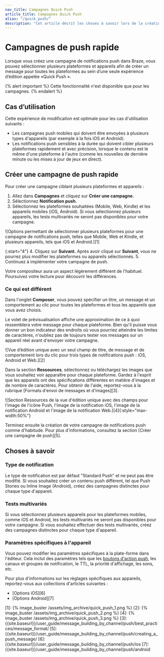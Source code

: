 ```yaml
---
nav_title: Campagnes Quick Push
article_title: Campagnes Quick Push
alias: "/quick_push/"
description: "Cet article décrit les choses à savoir lors de la création d'une campagne de push à l'aide de l'expérience d'édition rapide de push."
---
```


# Campagnes de push rapide

Lorsque vous créez une campagne de notifications push dans Braze, vous pouvez sélectionner plusieurs plateformes et appareils afin de créer un message pour toutes les plateformes au sein d’une seule expérience d’édition appelée «Quick Push ».

{% alert important %}
Cette fonctionnalité n'est disponible que pour les campagnes.
{% endalert %}

## Cas d’utilisation

Cette expérience de modification est optimale pour les cas d'utilisation suivants :

- Les campagnes push mobiles qui doivent être envoyées à plusieurs types d'appareils (par exemple à la fois iOS et Android).
- Les notifications push sensibles à la durée qui doivent cibler plusieurs plateformes rapidement et avec précision, lorsque le contenu est le même d'une plateforme à l'autre (comme les nouvelles de dernière minute ou les mises à jour de jeux en direct).

## Créer une campagne de push rapide

Pour créer une campagne ciblant plusieurs plateformes et appareils :

1. Allez dans **Campagnes** et cliquez sur **Créer une campagne.**
2. Sélectionnez **Notification push.**
3. Sélectionnez les plateformes souhaitées (Mobile, Web, Kindle) et les appareils mobiles (iOS, Android). Si vous sélectionnez plusieurs appareils, les tests multivariés ne seront pas disponibles pour votre campagne.

![Options permettant de sélectionner plusieurs plateformes pour une campagne de notifications push, telles que Mobile, Web et Kindle, et plusieurs appareils, tels que iOS et Android.][1]

{:start="4"}
4\. Cliquez sur **Suivant.** Après avoir cliqué sur **Suivant**, vous ne pourrez plus modifier les plateformes ou appareils sélectionnés.
5\. Continuez à implémenter votre campagne de push.

Votre compositeur aura un aspect légèrement différent de l'habituel. Poursuivez votre lecture pour découvrir les différences.

### Ce qui est différent

Dans l'onglet **Composer**, vous pouvez spécifier un titre, un message et un comportement au clic pour toutes les plateformes et tous les appareils que vous avez choisis.

Le volet de prévisualisation affiche une approximation de ce à quoi ressemblera votre message pour chaque plateforme. Bien qu'il puisse vous donner un bon indicateur des endroits où vous pourriez atteindre les limites de caractères, n'oubliez pas de toujours tester vos messages sur un appareil réel avant d'envoyer votre campagne.

![Vue d’édition unique avec un seul champ de titre, de message et de comportement lors du clic pour trois types de notifications push : iOS, Android et Web.][2]

Dans la section **Ressources**, sélectionnez ou téléchargez les images que vous souhaitez voir apparaître pour chaque plateforme. Gardez à l'esprit que les appareils ont des spécifications différentes en matière d'images et de nombre de caractères. Pour obtenir de l'aide, reportez-vous à la rubrique [Formats d'envoi de messages et d'images][3].

![Section Ressources de la vue d'édition unique avec des champs pour l'image de l'icône Push, l'image de la notification iOS, l'image de la notification Android et l'image de la notification Web.][4]{:style="max-width:50%"}

Terminez ensuite la création de votre campagne de notifications push comme d'habitude. Pour plus d'informations, consultez la section [Créer une campagne de push][5].

## Choses à savoir

### Type de notification

Le type de notification est par défaut "Standard Push" et ne peut pas être modifié. Si vous souhaitez créer un contenu push différent, tel que Push Stories ou Inline Image (Android), créez des campagnes distinctes pour chaque type d'appareil.

### Tests multivariés

Si vous sélectionnez plusieurs appareils pour les plateformes mobiles, comme iOS et Android, les tests multivariés ne seront pas disponibles pour votre campagne. Si vous souhaitez effectuer des tests multivariés, créez des campagnes distinctes pour chaque type d'appareil.

### Paramètres spécifiques à l'appareil

Vous pouvez modifier les paramètres spécifiques à la plate-forme dans l'éditeur. Cela inclut des paramètres tels que les [boutons d'action push]({{site.baseurl}}/user_guide/message_building_by_channel/push/advanced_push_options/push_action_buttons/), les canaux et groupes de notification, le TTL, la priorité d'affichage, les sons, etc.

Pour plus d'informations sur les réglages spécifiques aux appareils, reportez-vous aux collections d'articles suivantes :

- [Options iOS][6]
- [Options Android][7]


[1]: {% image_buster /assets/img_archive/quick_push_1.png %}
[2]: {% image_buster /assets/img_archive/quick_push_2.png %}
[4]: {% image_buster /assets/img_archive/quick_push_3.png %}
[3]: {{site.baseurl}}/user_guide/message_building_by_channel/push/best_practices/message_format/
[5]: {{site.baseurl}}/user_guide/message_building_by_channel/push/creating_a_push_message/
[6]: {{site.baseurl}}/user_guide/message_building_by_channel/push/ios
[7]: {{site.baseurl}}/user_guide/message_building_by_channel/push/android